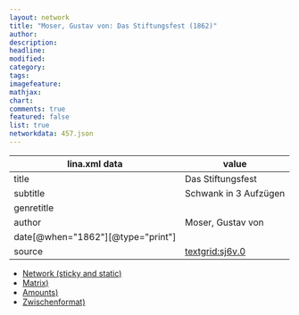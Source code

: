 ```yaml
---
layout: network
title: "Moser, Gustav von: Das Stiftungsfest (1862)"
author:
description:
headline:
modified:
category:
tags:
imagefeature: 
mathjax: 
chart: 
comments: true
featured: false
list: true
networkdata: 457.json
---
```

lina.xml data  | value
------------- | -------------
title|Das Stiftungsfest
subtitle|Schwank in 3 Aufzügen
genretitle|
author|Moser, Gustav von
date[@when="1862"][@type="print"]|
source|[textgrid:sj6v.0](https://textgridlab.org/1.0/tgcrud-public/rest/textgrid:sj6v.0/data)



* [Network (sticky and static)](/linas/network457)
* [Matrix)](/linas/matrix457)
* [Amounts)](/linas/amount457)
* [Zwischenformat)](/linas/lina457 )
